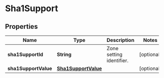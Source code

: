 # Sha1Support

## Properties
Name | Type | Description | Notes
------------ | ------------- | ------------- | -------------
**sha1SupportId** | **String** | Zone setting identifier. |  [optional]
**sha1SupportValue** | [**Sha1SupportValue**](Sha1SupportValue.md) |  |  [optional]
